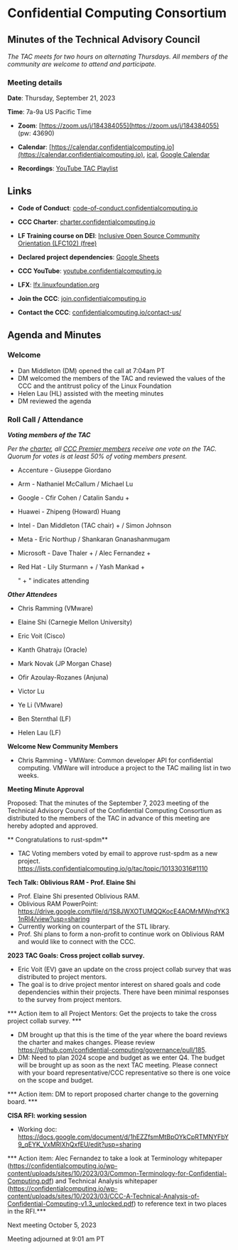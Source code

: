 ﻿# Confidential Computing Consortium


## Minutes of the Technical Advisory Council


*The TAC meets for two hours on alternating Thursdays. All members of the community are welcome to attend and participate.*


### Meeting details


**Date**: Thursday, September 21, 2023


**Time**: 7a-9a US Pacific Time


* **Zoom**: [https://zoom.us/j/184384055](https://zoom.us/j/184384055) (pw: 43690)


* **Calendar**: [https://calendar.confidentialcomputing.io](https://calendar.confidentialcomputing.io),
[ical](https://calendar.google.com/calendar/ical/c\_c0pcihr7n2n1k3a38i32d9ag10%40group.calendar.google.com/public/basic.ics),
[Google Calendar](https://calendar.google.com/calendar/u/0/r?cid=c\_c0pcihr7n2n1k3a38i32d9ag10@group.calendar.google.com)


* **Recordings**: [YouTube TAC Playlist](https://www.youtube.com/playlist?list=PLmfkUJc39uMjaB_I1dYW72I44kr9QzG_B)


## Links


* **Code of Conduct**: [code-of-conduct.confidentialcomputing.io](https://code-of-conduct.confidentialcomputing.io)


* **CCC Charter**: [charter.confidentialcomputing.io](https://charter.confidentialcomputing.io)


* **LF Training course on DEI**: [Inclusive Open Source Community Orientation (LFC102) (free)](https://training.linuxfoundation.org/training/inclusive-open-source-community-orientation-lfc102/)


* **Declared project dependencies**: [Google Sheets](https://docs.google.com/spreadsheets/d/1UKnbbGWXYLjnPZsox3zmYo59nv3XSXjePfas5E2fER0/edit#gid=0)


* **CCC YouTube**: [youtube.confidentialcomputing.io](https://youtube.confidentialcomputing.io)


* **LFX**: [lfx.linuxfoundation.org](https://lfx.linuxfoundation.org)


* **Join the CCC**: [join.confidentialcomputing.io](https://join.confidentialcomputing.io)


* **Contact the CCC**: [confidentialcomputing.io/contact-us/](https://confidentialcomputing.io/contact-us/)


## Agenda and Minutes


### Welcome


* Dan Middleton (DM) opened the call at 7:04am PT
* DM welcomed the members of the TAC and reviewed the values of the CCC and the antitrust policy of the Linux Foundation
* Helen Lau (HL) assisted with the meeting minutes
* DM reviewed the agenda


### Roll Call / Attendance


***Voting members of the TAC***


*Per the [charter](https://charter.confidentialcomputing.io), all [CCC Premier members](https://confidentialcomputing.io/members/) receive one vote on the TAC. Quorum for votes is at least 50% of voting members present.*


* Accenture - Giuseppe Giordano 
* Arm - Nathaniel McCallum  / Michael Lu
* Google - Cfir Cohen  / Catalin Sandu +
* Huawei - Zhipeng (Howard) Huang 
* Intel - Dan Middleton (TAC chair) + / Simon Johnson
* Meta - Eric Northup / Shankaran Gnanashanmugam
* Microsoft - Dave Thaler + / Alec Fernandez + 
* Red Hat - Lily Sturmann + / Yash Mankad +


   " + " indicates attending


***Other Attendees***


* Chris Ramming (VMware)
* Elaine Shi (Carnegie Mellon University)
* Eric Voit (Cisco)
* Kanth Ghatraju (Oracle) 
* Mark Novak (JP Morgan Chase)
* Ofir Azoulay-Rozanes (Anjuna)
* Victor Lu
* Ye Li (VMware)


* Ben Sternthal (LF)
* Helen Lau (LF)


**Welcome New Community Members**


* Chris Ramming - VMWare: Common developer API for confidential computing. VMWare will introduce a project to the TAC mailing list in two weeks.




**Meeting Minute Approval**


Proposed: That the minutes of the September 7, 2023 meeting of the Technical Advisory Council of the Confidential Computing Consortium as distributed to the members of the TAC in advance of this meeting are hereby adopted and approved.




** Congratulations to rust-spdm**


* TAC Voting members voted by email to approve rust-spdm as a new project.
  https://lists.confidentialcomputing.io/g/tac/topic/101330316#1110




**Tech Talk: Oblivious RAM - Prof. Elaine Shi**


* Prof. Elaine Shi presented Oblivious RAM.
* Oblivious RAM PowerPoint: https://drive.google.com/file/d/1S8JWXOTUMQQKocE4AOMrMWndYK31nRI4/view?usp=sharing
* Currently working on counterpart of the STL library.
* Prof. Shi plans to form a non-profit to continue work on Oblivious RAM and would like to connect with the CCC.




**2023 TAC Goals: Cross project collab survey.**


* Eric Voit (EV) gave an update on the cross project collab survey that was distributed to project mentors. 
* The goal is to drive project mentor interest on shared goals and code dependencies within their projects. There have been minimal responses to the survey from project mentors. 


*** Action item to all Project Mentors: Get the projects to take the cross project collab survey. ***



* DM brought up that this is the time of the year where the board reviews the charter and makes changes. Please review https://github.com/confidential-computing/governance/pull/185.
* DM: Need to plan 2024 scope and budget as we enter Q4. The budget will be brought up as soon as the next TAC meeting. Please connect with your board representative/CCC representative so there is one voice on the scope and budget.

*** Action item: DM to report proposed charter change to the governing board. ***


**CISA RFI: working session**


* Working doc: https://docs.google.com/document/d/1hEZZfsmMtBpOYkCpRTMNYFbY9_qEYK_VxMRlXhQxfEU/edit?usp=sharing


*** Action item: Alec Fernandez to take a look at Terminology whitepaper (https://confidentialcomputing.io/wp-content/uploads/sites/10/2023/03/Common-Terminology-for-Confidential-Computing.pdf) and Technical Analysis whitepaper (https://confidentialcomputing.io/wp-content/uploads/sites/10/2023/03/CCC-A-Technical-Analysis-of-Confidential-Computing-v1.3_unlocked.pdf) to reference text in two places in the RFI.***






Next meeting October 5, 2023


Meeting adjourned at 9:01 am PT

